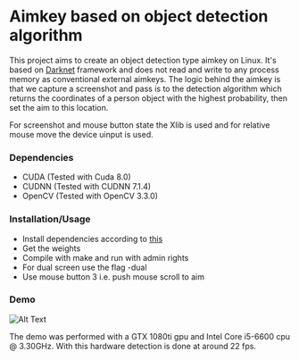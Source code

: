# Aimkey based on object detection algorithm
This project aims to create an object detection type aimkey on Linux. It's based on [Darknet](https://pjreddie.com/darknet/) framework and does not read and write to any process memory as conventional external aimkeys. The logic behind the aimkey is that we capture a screenshot and pass is to the detection algorithm which returns the coordinates of a person object with the highest probability, then set the aim to this location.

For screenshot and mouse button state the Xlib is used and for relative mouse move the device uinput is used. 

### Dependencies
* CUDA (Tested with Cuda 8.0)
* CUDNN (Tested with CUDNN 7.1.4)
* OpenCV (Tested with OpenCV 3.3.0)

### Installation/Usage
* Install dependencies according to [this](https://pjreddie.com/darknet/install/)
* Get the weights
* Compile with make and run with admin rights
* For dual screen use the flag -dual
* Use mouse button 3 i.e. push mouse scroll to aim 


### Demo
![Alt Text](https://media.giphy.com/media/MCp02RAuRVWJcgmgV4/giphy.gif)

The demo was performed with a GTX 1080ti gpu and Intel Core i5-6600 cpu @ 3.30GHz. With this hardware detection is done at around 22 fps.
